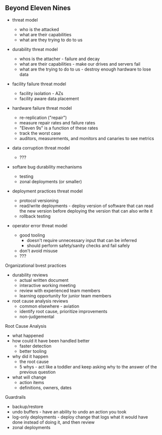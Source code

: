 Beyond Eleven Nines
---
* threat model
  * who is the attacked
  * what are their capabilities
  * what are they trying to do to us

* durability threat model
  * whos is the attacher - failure and decay
  * what are their capabilities - make our drives and servers fail
  * what are the trying to do to us - destroy enough hardware to lose data

* facility failure threat model
  * facility isolation - AZs
  * facility aware data placement

* hardware failure threat model
  * re-replication ("repair")
  * measure repair rates and failure rates
  * "Eleven 9s" is a function of these rates
  * track the worst case
  * auditors, measurements, and monitors and canaries to see metrics

* data corruption threat model
  * ???

* softare bug durability mechanisms
  * testing
  * zonal deployments (or smaller)

* deployment practices threat model
  * protocol versioning
  * read/write deployments - deploy version of software that can read the new version before deploying the version that can also write it
  * rollback testing

* operator error threat model
  * good tooling
    * doesn't require unnecessary input that can be inferred
    * should perform safety/sanity checks and fail safely
  * don't avoid misuse
  * ???

Organizational bvest practices
  * durability reviews
    * actual written document
    * interactive working meeting
    * review with experienced team members
    * learning opportunity for junior team members
  * root cause analysis reviews
    * common elsewhere - aviation
    * identify root cause, prioritize improvements
    * non-judgemental

Root Cause Analysis
  * what happened
  * how could it have been handled better
    * faster detection
    * better tooling
  * why did it happen
    * the root cause
    * 5 whys - act like a toddler and keep asking why to the answer of the previous question
  * what will change
    * action items
    * definitions, owners, dates

Guardrails
  * backup/restore
  * undo buffers - have an ability to undo an action you took
  * log-only deployments - deploy change that logs what it would have done instead of doing it, and then review
  * zonal deployments
